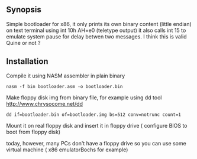 ## Synopsis

Simple bootloader for x86, it only prints its own binary content (little endian) 
on text terminal using int 10h AH=e0 (teletype output)
it also calls int 15 to emulate system pause for delay betwen two messages. 
I think this is valid Quine or not ?

## Installation

Compile it using NASM assembler in plain binary
```
nasm -f bin bootloader.asm -o bootloader.bin
```
Make floppy disk img from binary file, for example using dd tool http://www.chrysocome.net/dd
```
dd if=bootloader.bin of=bootloader.img bs=512 conv=notrunc count=1 
```
    
Mount it on real floppy disk and insert it in floppy drive ( configure BIOS to boot from floppy disk)

today, however, many PCs don't have a floppy drive so you can use some virtual machine  ( x86 emulatorBochs for example)
  
